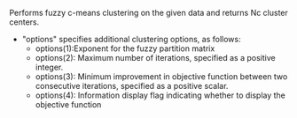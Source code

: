 Performs fuzzy c-means clustering on the given data and returns Nc cluster centers.
* "options" specifies additional clustering options, as follows:
  * options(1):Exponent for the fuzzy partition matrix
  * options(2): Maximum number of iterations, specified as a positive integer.
  * options(3): Minimum improvement in objective function between two consecutive iterations, specified as a positive scalar.
  * options(4): Information display flag indicating whether to display the objective function
 
